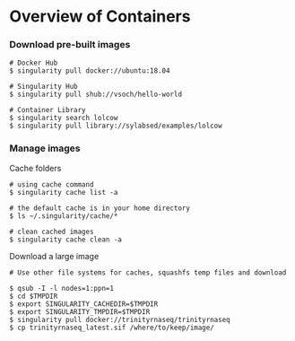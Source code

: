 # Overview of Containers

### Download pre-built images
```shell
# Docker Hub
$ singularity pull docker://ubuntu:18.04

# Singularity Hub
$ singularity pull shub://vsoch/hello-world

# Container Library
$ singularity search lolcow
$ singularity pull library://sylabsed/examples/lolcow
```

### Manage images
Cache folders
```shell
# using cache command
$ singularity cache list -a

# the default cache is in your home directory
$ ls ~/.singularity/cache/*

# clean cached images
$ singularity cache clean -a

```
Download a large image
```shell
# Use other file systems for caches, squashfs temp files and download

$ qsub -I -l nodes=1:ppn=1 
$ cd $TMPDIR 
$ export SINGULARITY_CACHEDIR=$TMPDIR 
$ export SINGULARITY_TMPDIR=$TMPDIR 
$ singularity pull docker://trinityrnaseq/trinityrnaseq 
$ cp trinityrnaseq_latest.sif /where/to/keep/image/
```
